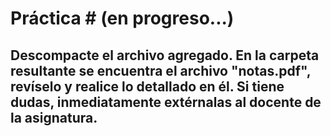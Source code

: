 # Práctica # (en progreso...)  

## Descompacte el archivo agregado. En la carpeta resultante se encuentra el archivo "notas.pdf", revíselo y realice lo detallado en él. Si tiene dudas, inmediatamente extérnalas al docente de la asignatura.  
